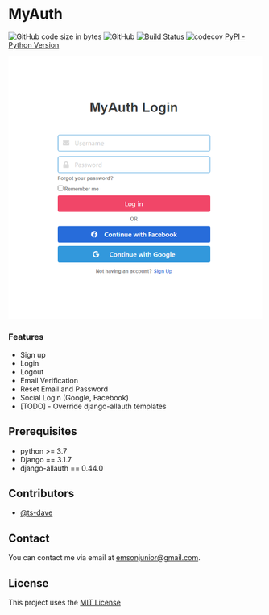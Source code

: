 # MyAuth
![GitHub code size in bytes](https://img.shields.io/github/languages/code-size/ts-dave/myauth) 
![GitHub](https://img.shields.io/github/license/ts-dave/myauth) [![Build Status](https://travis-ci.org/ts-dave/myauth.svg?branch=main)](https://travis-ci.org/ts-dave/myauth) ![![codecov](https://codecov.io/gh/ts-dave/myauth/branch/main/graph/badge.svg?token=3PQJ7I8DQF)](https://codecov.io/gh/ts-dave/myauth) [PyPI - Python Version](https://img.shields.io/pypi/pyversions/django)

<img src="screenshot.png">

### Features
* Sign up
* Login
* Logout
* Email Verification
* Reset Email and Password
* Social Login (Google, Facebook)
* [TODO] - Override django-allauth templates

## Prerequisites
* python >= 3.7
* Django == 3.1.7
* django-allauth == 0.44.0
## Contributors
* [@ts-dave](https://github.com/ts-dave)

## Contact
You can contact me via email at [emsonjunior@gmail.com](emsonjunior@gmail.com).

## License
This project uses the [MIT License](https://opensource.org/licenses/MIT)
